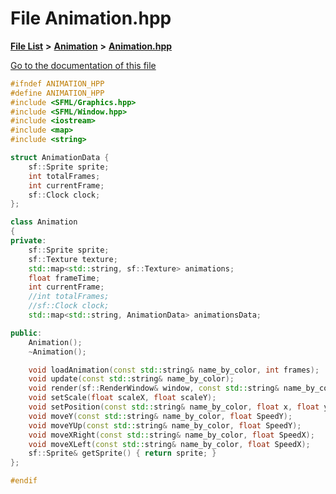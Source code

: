 

# File Animation.hpp

[**File List**](files.md) **>** [**Animation**](dir_d16831a22b1176c437f87c2d0440ff32.md) **>** [**Animation.hpp**](Animation_8hpp.md)

[Go to the documentation of this file](Animation_8hpp.md)


```C++
#ifndef ANIMATION_HPP
#define ANIMATION_HPP
#include <SFML/Graphics.hpp>
#include <SFML/Window.hpp>
#include <iostream>
#include <map>
#include <string>

struct AnimationData {
    sf::Sprite sprite;
    int totalFrames;
    int currentFrame;
    sf::Clock clock;
};

class Animation
{
private:
    sf::Sprite sprite;
    sf::Texture texture;
    std::map<std::string, sf::Texture> animations;
    float frameTime; 
    int currentFrame;
    //int totalFrames;
    //sf::Clock clock;
    std::map<std::string, AnimationData> animationsData;

public:
    Animation();
    ~Animation();

    void loadAnimation(const std::string& name_by_color, int frames); 
    void update(const std::string& name_by_color);
    void render(sf::RenderWindow& window, const std::string& name_by_color);
    void setScale(float scaleX, float scaleY);
    void setPosition(const std::string& name_by_color, float x, float y);
    void moveY(const std::string& name_by_color, float SpeedY);
    void moveYUp(const std::string& name_by_color, float SpeedY);
    void moveXRight(const std::string& name_by_color, float SpeedX);
    void moveXLeft(const std::string& name_by_color, float SpeedX);
    sf::Sprite& getSprite() { return sprite; } 
};

#endif
```


